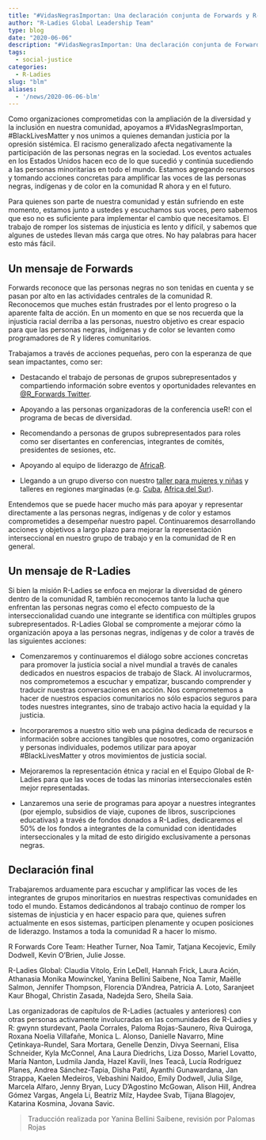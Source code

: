 ```yaml
---
title: "#VidasNegrasImportan: Una declaración conjunta de Forwards y R-Ladies"
author: "R-Ladies Global Leadership Team"
type: blog
date: "2020-06-06"
description: "#VidasNegrasImportan: Una declaración conjunta de Forwards y R-Ladies"
tags:
  - social-justice
categories:
  - R-Ladies
slug: "blm"
aliases:
  - '/news/2020-06-06-blm'
---
```


Como organizaciones comprometidas con la ampliación de la diversidad y la inclusión en nuestra comunidad, apoyamos a #VidasNegrasImportan, #BlackLivesMatter y nos unimos a quienes demandan justicia por la opresión sistémica. El racismo generalizado afecta negativamente la participación de las personas negras en la sociedad. Los eventos actuales en los Estados Unidos hacen eco de lo que sucedió y continúa sucediendo a las personas minoritarias en todo el mundo. Estamos agregando recursos y tomando acciones concretas para amplificar las voces de las personas negras, indígenas y de color en la comunidad R ahora y en el futuro.

Para quienes son parte de nuestra comunidad y están sufriendo en este momento, estamos junto a ustedes y escuchamos sus voces, pero sabemos que eso no es suficiente para implementar el cambio que necesitamos. El trabajo de romper los sistemas de injusticia es lento y difícil, y sabemos que algunes de ustedes llevan más carga que otres. No hay palabras para hacer esto más fácil.

## Un mensaje de Forwards

Forwards reconoce que las personas negras no son tenidas en cuenta y se pasan por alto en las actividades centrales de la comunidad R. Reconocemos que muches están frustrades por el lento progreso o la aparente falta de acción. En un momento en que se nos recuerda que la injusticia racial derriba a las personas, nuestro objetivo es crear espacio para que las personas negras, indígenas y de color se levanten como programadores de R y líderes comunitarios.

Trabajamos a través de acciones pequeñas, pero con la esperanza de que sean impactantes, como ser:

- Destacando el trabajo de personas de grupos subrepresentados y compartiendo información sobre eventos y oportunidades relevantes en [@R_Forwards Twitter](https://twitter.com/r_forwards).

- Apoyando a las personas organizadoras de la conferencia useR! con el programa de becas de diversidad.

- Recomendando a personas de grupos subrepresentados para roles como ser disertantes en conferencias, integrantes de comités, presidentes de sesiones, etc.

- Apoyando al equipo de liderazgo de [AfricaR](https://africa-r.org/).

- Llegando a un grupo diverso con nuestro [taller para mujeres y niñas](https://forwards.github.io/blog/2019/09/22/workshops-for-women-and-girls/) y talleres en regiones marginadas (e.g. [Cuba](https://forwards.github.io/blog/2018/07/07/havanar/), [Africa del Sur](https://forwards.github.io/blog/2020/05/25/southern-africa-project-2020/)).

Entendemos que se puede hacer mucho más para apoyar y representar directamente a las personas negras, indígenas y de color y estamos comprometides a desempeñar nuestro papel. Continuaremos desarrollando acciones y objetivos a largo plazo para mejorar la representación interseccional en nuestro grupo de trabajo y en la comunidad de R en general.

## Un mensaje de R-Ladies

Si bien la misión R-Ladies se enfoca en mejorar la diversidad de género dentro de la comunidad R, también reconocemos tanto la lucha que enfrentan las personas negras como el efecto compuesto de la interseccionalidad cuando une integrante se identifica con múltiples grupos subrepresentados. R-Ladies Global se compromente a mejorar cómo la organización apoya a las personas negras, indígenas y de color a través de las siguientes acciones:

- Comenzaremos y continuaremos el diálogo sobre acciones concretas para promover la justicia social a nivel mundial a través de canales dedicados en nuestros espacios de trabajo de Slack. Al involucrarmos, nos comprometemos a escuchar y empatizar, buscando comprender y traducir nuestras conversaciones en acción. Nos comprometemos a hacer de nuestros espacios comunitarios no sólo espacios seguros para todes nuestres integrantes, sino de trabajo activo hacia la equidad y la justicia.

- Incorporaremos a nuestro sitio web una página dedicada de recursos e información sobre acciones tangibles que nosotres, como organización y personas individuales, podemos utilizar para apoyar #BlackLivesMatter y otros movimientos de justicia social.

- Mejoraremos la representación étnica y racial en el Equipo Global de R-Ladies para que las voces de todas las minorías interseccionales estén mejor representadas.

- Lanzaremos una serie de programas para apoyar a nuestres integrantes (por ejemplo, subsidios de viaje, cupones de libros, suscripciones educativas) a través de fondos donados a R-Ladies, dedicaremos el 50% de los fondos a integrantes de la comunidad con identidades interseccionales y la mitad de esto dirigido exclusivamente a personas negras.

## Declaración final

Trabajaremos arduamente para escuchar y amplificar las voces de les integrantes de grupos minoritarios en nuestras respectivas comunidades en todo el mundo. Estamos dedicándonos al trabajo continuo de romper los sistemas de injusticia y en hacer espacio para que, quienes sufren actualmente en esos sistemas, participen plenamente y ocupen posiciones de liderazgo. Instamos a toda la comunidad R a hacer lo mismo.

R Forwards Core Team: Heather Turner, Noa Tamir, Tatjana Kecojevic, Emily Dodwell, Kevin O’Brien, Julie Josse.

R-Ladies Global: Claudia Vitolo, Erin LeDell, Hannah Frick, Laura Ación, Athanasia Monika Mowinckel, Yanina Bellini Saibene, Noa Tamir, Maëlle Salmon, Jennifer Thompson, Florencia D’Andrea, Patricia A. Loto, Saranjeet Kaur Bhogal, Christin Zasada, Nadejda Sero, Sheila Saia.

Las organizadoras de capítulos de R-Ladies (actuales y anteriores) con otras personas activamente involucradas en las comunidades de R-Ladies y R: gwynn sturdevant, Paola Corrales, Paloma Rojas-Saunero, Riva Quiroga, Roxana Noelia Villafañe, Monica L. Alonso, Danielle Navarro, Mine Çetinkaya-Rundel, Sara Mortara, Genelle Denzin, Divya Seernani, Elisa Schneider, Kyla McConnel, Ana Laura Diedrichs, Liza Dosso, Mariel Lovatto, María Nanton, Ludmila Janda, Hazel Kavili, Ines Teacã, Lucía Rodríguez Planes, Andrea Sánchez-Tapia, Disha Patil, Ayanthi Gunawardana, Jan Strappa, Kaelen Medeiros, Vebashini Naidoo, Emily Dodwell, Julia Silge, Marcela Alfaro, Jenny Bryan, Lucy D’Agostino McGowan, Alison Hill, Andrea Gómez Vargas, Angela Li, Beatriz Milz, Haydee Svab, Tijana Blagojev, Katarina Kosmina, Jovana Savic.

> Traducción realizada por Yanina Bellini Saibene, revisión por Palomas Rojas
